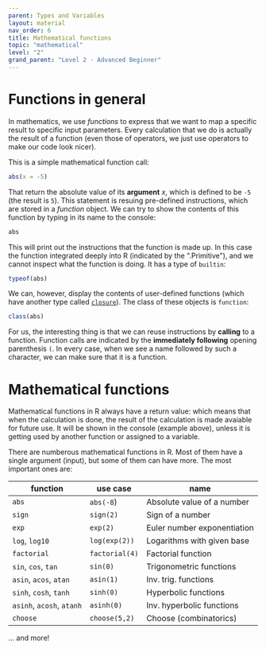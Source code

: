 ```yaml
---
parent: Types and Variables
layout: material 
nav_order: 6
title: Mathematical functions 
topic: "mathematical"
level: "2"
grand_parent: "Level 2 - Advanced Beginner"
---
```


# Functions in general 

In mathematics, we use *functions* to express that we want to map a specific result to specific input parameters. Every calculation that we do is actually the result of a function (even those of operators, we just use operators to make our code look nicer).

This is a simple mathematical function call:

```R
abs(x = -5)
```

That return the absolute value of its **argument** *x*, which is defined to be `-5` (the result is `5`). This statement is resuing pre-defined instructions, which are stored in a *function* object. We can try to show the contents of this function by typing in its name to the console:

```R
abs
```

This will print out the instructions that the function is made up. In this case the function integrated deeply into R (indicated by the ".Primitive"), and we cannot inspect what the function is doing. It has a type of `builtin`:

```R
typeof(abs)
```

We can, however, display the contents of user-defined functions (which have another type called [`closure`](https://en.wikipedia.org/wiki/Closure_(computer_programming))). The class of these objects is `function`:

```R
class(abs)
```

For us, the interesting thing is that we can reuse instructions by **calling** to a function. Function calls are indicated by the **immediately following** opening parenthesis `(`. In every case, when we see a name followed by such a character, we can make sure that it is a function. 


# Mathematical functions

Mathematical functions in R always have a return value: which means that when the calculation is done, the result of the calculation is made avaiable for future use. It will be shown in the console (example above), unless it is getting used by another function or assigned to a variable. 

There are numberous mathematical functions in R. Most of them have a single argument (input), but some of them can have more. The most important ones are:

| function                  | use case       | name                        |
|---------------------------|----------------|-----------------------------|
| `abs`                     | `abs(-8`)      | Absolute value of a number  |
| `sign`                    | `sign(2)`      | Sign of a number            |
| `exp`                     | `exp(2)`       | Euler number exponentiation |
| `log`, `log10`            | `log(exp(2))`  | Logarithms with given base  |
| `factorial`               | `factorial(4)` | Factorial function          |
| `sin`, `cos`, `tan`       | `sin(0)`       | Trigonometric functions     |
| `asin`, `acos`, `atan`    | `asin(1)`      | Inv. trig. functions        |
| `sinh`, `cosh`, `tanh`    | `sinh(0)`      | Hyperbolic functions        |
| `asinh`, `acosh`, `atanh` | `asinh(0)`     | Inv. hyperbolic functions   |
| `choose`                  | `choose(5,2)`  | Choose (combinatorics)      |


... and more!


